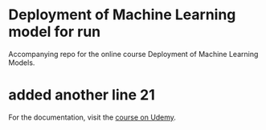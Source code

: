 # Deployment of Machine Learning model for run
Accompanying repo for the online course Deployment of Machine Learning Models.
# added another line 21

For the documentation, visit the [course on Udemy](https://www.udemy.com/deployment-of-machine-learning-models/?couponCode=TIDREPO).
